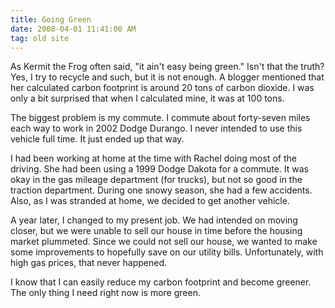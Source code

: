 ```yaml
---
title: Going Green
date: 2008-04-01 11:41:00 AM
tag: old site
---
```


As Kermit the Frog often said, "it ain't easy being green." Isn't that the truth? Yes, I try to recycle and such, but it is not enough. A blogger mentioned that her calculated carbon footprint is around 20 tons of carbon dioxide. I was only a bit surprised that when I calculated mine, it was at 100 tons.

The biggest problem is my commute. I commute about forty-seven miles each way to work in 2002 Dodge Durango. I never intended to use this vehicle full time. It just ended up that way.

I had been working at home at the time with Rachel doing most of the driving. She had been using a 1999 Dodge Dakota for a commute. It was okay in the gas mileage department (for trucks), but not so good in the traction department. During one snowy season, she had a few accidents. Also, as I was stranded at home, we decided to get another vehicle.

A year later, I changed to my present job. We had intended on moving closer, but we were unable to sell our house in time before the housing market plummeted. Since we could not sell our house, we wanted to make some improvements to hopefully save on our utility bills. Unfortunately, with high gas prices, that never happened.

I know that I can easily reduce my carbon footprint and become greener. The only thing I need right now is more green.
